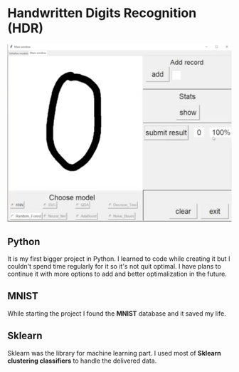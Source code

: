 # Handwritten Digits Recognition (HDR)
![photo should be here](./HDR-scr.png)
## Python
It is my first bigger project in Python. I learned to code while creating it but I couldn't spend time regularly for it so it's not quit optimal. I have plans to continue it with more options to add and better optimalization  in the future.
## MNIST
While starting the project I found the __MNIST__ database and it saved my life.
## Sklearn
Sklearn was the library for machine learning part. I used most of __Sklearn clustering classifiers__ to handle the delivered data.
